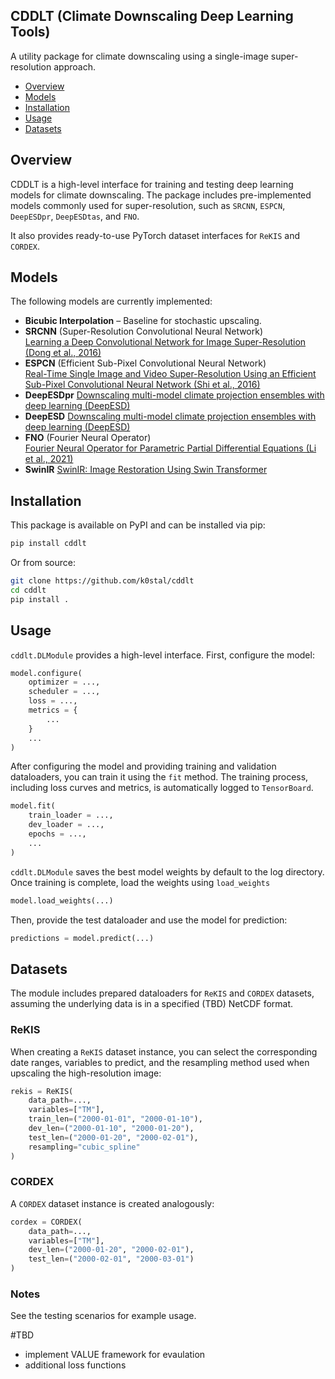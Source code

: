 ## CDDLT (Climate Downscaling Deep Learning Tools)

A utility package for climate downscaling using a single-image super-resolution approach.

- [Overview](#overview)
- [Models](#models)
- [Installation](#installation)
- [Usage](#usage)
- [Datasets](#datasets)

## Overview

CDDLT is a high-level interface for training and testing deep learning models for climate downscaling. The package includes pre-implemented models commonly used for super-resolution, such as `SRCNN`, `ESPCN`, `DeepESDpr`, `DeepESDtas`, and `FNO`.

It also provides ready-to-use PyTorch dataset interfaces for `ReKIS` and `CORDEX`.

## Models

The following models are currently implemented:

- **Bicubic Interpolation** – Baseline for stochastic upscaling.
- **SRCNN** (Super-Resolution Convolutional Neural Network)  
  [Learning a Deep Convolutional Network for Image Super-Resolution (Dong et al., 2016)](https://arxiv.org/abs/1501.00092)
- **ESPCN** (Efficient Sub-Pixel Convolutional Neural Network)  
  [Real-Time Single Image and Video Super-Resolution Using an Efficient Sub-Pixel Convolutional Neural Network (Shi et al., 2016)](https://arxiv.org/abs/1609.05158)
- **DeepESDpr**
  [Downscaling multi-model climate projection ensembles with deep learning (DeepESD)](https://doi.org/10.5194/gmd-15-6747-2022)
- **DeepESD**
  [Downscaling multi-model climate projection ensembles with deep learning (DeepESD)](https://doi.org/10.5194/gmd-15-6747-2022)
- **FNO** (Fourier Neural Operator)  
  [Fourier Neural Operator for Parametric Partial Differential Equations (Li et al., 2021)](https://arxiv.org/abs/2010.08895)
- **SwinIR**
  [SwinIR: Image Restoration Using Swin Transformer](https://arxiv.org/abs/2108.10257)

## Installation

This package is available on PyPI and can be installed via pip:

``` bash
pip install cddlt
```

Or from source:

``` bash
git clone https://github.com/k0stal/cddlt
cd cddlt
pip install .
```

## Usage

`cddlt.DLModule` provides a high-level interface.
First, configure the model:

``` python
model.configure(
    optimizer = ...,
    scheduler = ...,
    loss = ...,
    metrics = {
        ...
    }
    ...
)
```

After configuring the model and providing training and validation dataloaders, you can train it using the `fit` method. The training process, including loss curves and metrics, is automatically logged to `TensorBoard`.

``` python
model.fit(
    train_loader = ...,
    dev_loader = ...,
    epochs = ...,
    ...
)
```

`cddlt.DLModule` saves the best model weights by default to the log directory.
Once training is complete, load the weights using `load_weights`

``` python
model.load_weights(...)
```

Then, provide the test dataloader and use the model for prediction:

``` python
predictions = model.predict(...)
```

## Datasets

The module includes prepared dataloaders for `ReKIS` and `CORDEX` datasets, assuming the underlying data is in a specified (TBD) NetCDF format.

### ReKIS

When creating a `ReKIS` dataset instance, you can select the corresponding date ranges, variables to predict, and the resampling method used when upscaling the high-resolution image:

``` python
rekis = ReKIS(
    data_path=...,
    variables=["TM"],
    train_len=("2000-01-01", "2000-01-10"),
    dev_len=("2000-01-10", "2000-01-20"),
    test_len=("2000-01-20", "2000-02-01"),
    resampling="cubic_spline"
)
```

### CORDEX

A `CORDEX` dataset instance is created analogously:

``` python
cordex = CORDEX(
    data_path=...,
    variables=["TM"],
    dev_len=("2000-01-20", "2000-02-01"),
    test_len=("2000-02-01", "2000-03-01")
)
```

### Notes

See the testing scenarios for example usage.

#TBD
- implement VALUE framework for evaulation
- additional loss functions
